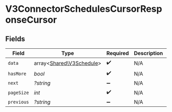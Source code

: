 # V3ConnectorSchedulesCursorResponseCursor


## Fields

| Field                                                         | Type                                                          | Required                                                      | Description                                                   | Example                                                       |
| ------------------------------------------------------------- | ------------------------------------------------------------- | ------------------------------------------------------------- | ------------------------------------------------------------- | ------------------------------------------------------------- |
| `data`                                                        | array<[Shared\V3Schedule](../../Models/Shared/V3Schedule.md)> | :heavy_check_mark:                                            | N/A                                                           |                                                               |
| `hasMore`                                                     | *bool*                                                        | :heavy_check_mark:                                            | N/A                                                           | false                                                         |
| `next`                                                        | *?string*                                                     | :heavy_minus_sign:                                            | N/A                                                           |                                                               |
| `pageSize`                                                    | *int*                                                         | :heavy_check_mark:                                            | N/A                                                           | 15                                                            |
| `previous`                                                    | *?string*                                                     | :heavy_minus_sign:                                            | N/A                                                           | YXVsdCBhbmQgYSBtYXhpbXVtIG1heF9yZXN1bHRzLol=                  |